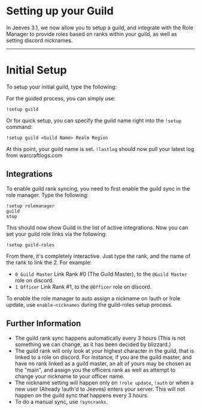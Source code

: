 # Setting up your Guild

In Jeeves 3.1, we now allow you to setup a guild, and integrate with the Role Manager to provide roles based on ranks within your guild, as well as setting discord nicknames.

***

# Initial Setup

To setup your initial guild, type the following:

For the guided process, you can simply use:

`!setup guild`

Or for quick setup, you can specify the guild name right into the `!setup` command:

`!setup guild <Guild Name> Realm Region`

At this point, your guild name is set. `!lastlog` should now pull your latest log from warcraftlogs.com


## Integrations

To enable guild rank syncing, you need to first enable the guild sync in the role manager. Type the following:

```
!setup rolemanager
guild
stop
```

This should now show Guild in the list of active integrations. Now you can set your guild role links via the following:

```
!setup guild-roles
```

From there, it's completely interactive. Just type the rank, and the name of the rank to link the 2. For example:

* `0 Guild Master` Link Rank #0 (The Guild Master), to the `@Guild Master` role on discord.
* `1 Officer` Link Rank #1, to the `@Officer` role on discord.

To enable the role manager to auto assign a nickname on !auth or !role update, use `enable-nicknames` during the guild-roles setup process.

## Further Information
* The guild rank sync happens automatically every 3 hours (This is not something we can change, as it has been decided by blizzard.)
* The guild rank will only look at your highest character in the guild, that is linked to a role on discord. For instance, if you are the guild master, and have no rank linked as a guild master, an alt of yours may be chosen as the "main", and assign you the officers rank as well as attempt to change your nickname to your officer name.
* The nickname setting will happen only on `!role update`, `!auth` or when a new user (Already !auth'd to Jeeves) enters your server. This will not happen on the guild sync that happens every 3 hours.
* To do a manual sync, use `!syncranks`.
